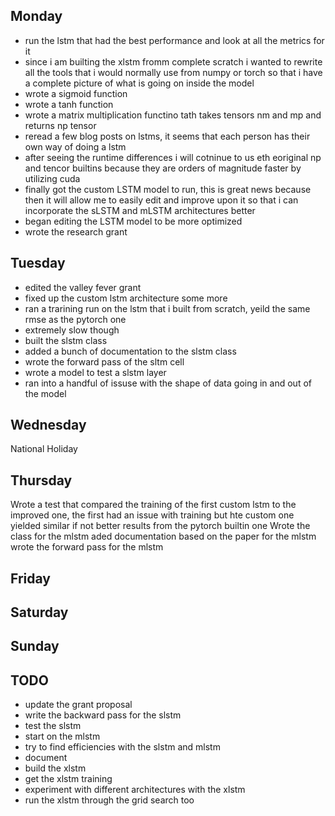 ## Monday
- run the lstm that had the best performance and look at all the metrics for it
- since i am builting the xlstm fromm complete scratch i wanted to rewrite all the tools that i would normally use from numpy or torch so that i have a complete picture of what is going on inside the model
- wrote a sigmoid function
- wrote a tanh function
- wrote a matrix multiplication functino tath takes tensors nm and mp and returns np tensor
- reread a few blog posts on lstms, it seems that each person has their own way of doing a lstm
- after seeing the runtime differences i will cotninue to us eth eoriginal np and tencor builtins because they are orders of magnitude faster by utilizing cuda
- finally got the custom LSTM model to run, this is great news because then it will allow me to easily edit and improve upon it so that i can incorporate the sLSTM and mLSTM architectures better
- began editing the LSTM model to be more optimized
- wrote the research grant

## Tuesday
- edited the valley fever grant
- fixed up the custom lstm architecture some more
- ran a trarining run on the lstm that i built from scratch, yeild the same rmse as the pytorch one
- extremely slow though
- built the slstm class
- added a bunch of documentation to the slstm class
- wrote the forward pass of the sltm cell
- wrote a model to test a slstm layer
- ran into a handful of issuse with the shape of data going in and out of the model

## Wednesday
National Holiday 

## Thursday
Wrote a test that compared the training of the first custom lstm to the improved one, the first had an issue with training but hte custom one yielded similar if not better results from the pytorch builtin one
Wrote the class for the mlstm
aded documentation based on the paper for the mlstm
wrote the forward pass for the mlstm

## Friday 

## Saturday 

## Sunday

## TODO
- update the grant proposal
- write the backward pass for the slstm
- test the slstm
- start on the mlstm
- try to find efficiencies with the slstm and mlstm
- document
- build the xlstm
- get the xlstm training 
- experiment with different architectures with the xlstm
- run the xlstm through the grid search too